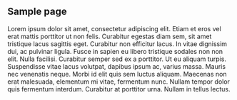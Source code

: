 ## Sample page

Lorem ipsum dolor sit amet, consectetur adipiscing elit. Etiam et eros vel erat mattis porttitor ut non felis. Curabitur egestas diam sem, sit amet tristique lacus sagittis eget. Curabitur non efficitur lacus. In vitae dignissim dui, ac pulvinar ligula. Fusce in sapien eu libero tristique sodales non non elit. Nulla facilisi. Curabitur semper sed ex a porttitor. Ut eu aliquam turpis. Suspendisse vitae lacus volutpat, dapibus ipsum ac, varius massa. Mauris nec venenatis neque. Morbi id elit quis sem luctus aliquam. Maecenas non erat malesuada, elementum mi vitae, fermentum nunc. Nullam tempor dolor quis fermentum interdum. Curabitur at porttitor urna. Nullam in tellus lectus.

